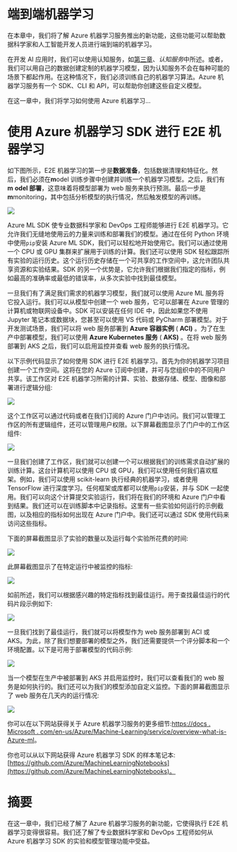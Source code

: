     

# 端到端机器学习

在本章中，我们将了解 Azure 机器学习服务推出的新功能，这些功能可以帮助数据科学家和人工智能开发人员进行端到端的机器学习。

在开发 AI 应用时，我们可以使用认知服务，如[第三章](89299379-0f5e-4602-ad78-9d3d46a0710e.xhtml)、*认知服务*中所述。或者，我们可以用自己的数据创建定制的机器学习模型，因为认知服务不会在每种可能的场景下都起作用。在这种情况下，我们必须训练自己的机器学习算法。Azure 机器学习服务有一个 SDK、CLI 和 API，可以帮助你创建这些自定义模型。

在这一章中，我们将学习如何使用 Azure 机器学习...

# 使用 Azure 机器学习 SDK 进行 E2E 机器学习

如下图所示，E2E 机器学习的第一步是**数据准备**，包括数据清理和特征化。然后，我们必须在**m**odel 训练步骤中创建并训练一个机器学习模型。之后，我们有 **m** **odel 部署**，这意味着将模型部署为 web 服务来执行预测。最后一步是**m**monitoring，其中包括分析模型的执行情况，然后触发模型的再训练。

![](img/9fe50b26-c95f-4730-aac1-617edb56ca73.png)

Azure ML SDK 使专业数据科学家和 DevOps 工程师能够进行 E2E 机器学习。它允许我们无缝地使用云的力量来训练和部署我们的模型。通过在任何 Python 环境中使用`pip`安装 Azure ML SDK，我们可以轻松地开始使用它。我们可以通过使用一个 CPU 或 GPU 集群来扩展用于训练的计算。我们还可以使用 SDK 轻松跟踪所有实验的运行历史。这个运行历史存储在一个可共享的工作空间中，这允许团队共享资源和实验结果。SDK 的另一个优势是，它允许我们根据我们指定的指标，例如最高的准确率或最低的错误率，从多次实验中找到最佳模型。

一旦我们有了满足我们需求的机器学习模型，我们就可以使用 Azure ML 服务将它投入运行。我们可以从模型中创建一个 web 服务，它可以部署在 Azure 管理的计算机或物联网设备中。SDK 可以安装在任何 IDE 中，因此如果您不使用 Jupyter 笔记本或数据块，您甚至可以使用 VS 代码或 PyCharm 部署模型。对于开发测试场景，我们可以将 web 服务部署到 **Azure 容器实例** ( **ACI)** 。为了在生产中部署模型，我们可以使用 **Azure Kubernetes 服务** ( **AKS)** 。在将 web 服务部署到 AKS 之后，我们可以启用监控并查看 web 服务的执行情况。

以下示例代码显示了如何使用 SDK 进行 E2E 机器学习。首先为你的机器学习项目创建一个工作空间。这将在您的 Azure 订阅中创建，并可与您组织中的不同用户共享。该工作区对 E2E 机器学习所需的计算、实验、数据存储、模型、图像和部署进行逻辑分组:

![](img/b57e9787-ddf2-4673-9b30-53c819842c43.png)

这个工作区可以通过代码或者在我们订阅的 Azure 门户中访问。我们可以管理工作区的所有逻辑组件，还可以管理用户权限。以下屏幕截图显示了门户中的工作区组件:

![](img/f628e88a-5de1-4185-a024-5e7256a2ec9f.png)

一旦我们创建了工作区，我们就可以创建一个可以根据我们的训练需求自动扩展的训练计算。这台计算机可以使用 CPU 或 GPU，我们可以使用任何我们喜欢框架。例如，我们可以使用 scikit-learn 执行经典的机器学习，或者使用 TensorFlow 进行深度学习。任何框架或库都可以使用`pip`安装，并与 SDK 一起使用。我们可以向这个计算提交实验运行，我们将在我们的环境和 Azure 门户中看到结果。我们还可以在训练脚本中记录指标。这里有一些实验如何运行的示例截图，以及相应的指标如何出现在 Azure 门户中。我们还可以通过 SDK 使用代码来访问这些指标。

下面的屏幕截图显示了实验的数量以及运行每个实验所花费的时间:

![](img/5b1c89f9-6643-4ca6-b1c6-ea70f39d213e.png)

此屏幕截图显示了在特定运行中被监控的指标:

![](img/533e4f22-57a0-4a85-b136-31eae588077c.jpg)

如前所述，我们可以根据感兴趣的特定指标找到最佳运行。用于查找最佳运行的代码片段示例如下:

![](img/bef39db5-adb8-42b5-aa26-51bf84a3265d.jpg)

一旦我们找到了最佳运行，我们就可以将模型作为 web 服务部署到 ACI 或 AKS。为此，除了我们想要部署的模型之外，我们还需要提供一个评分脚本和一个环境配置。以下是可用于部署模型的代码示例:

![](img/4231a365-173d-4dcf-9d54-381308fe24b8.png)

当一个模型在生产中被部署到 AKS 并启用监控时，我们可以查看我们的 web 服务是如何执行的。我们还可以为我们的模型添加自定义监控。下面的屏幕截图显示了 web 服务在几天内的运行情况:

![](img/5fe13434-0bf9-41c6-baea-8b9db00c35b3.png)

你可以在以下网站获得关于 Azure 机器学习服务的更多细节:[https://docs . Microsoft . com/en-us/Azure/Machine-Learning/service/overview-what-is-Azure-ml](https://docs.microsoft.com/en-us/azure/machine-learning/service/overview-what-is-azure-ml)。

你也可以从以下网站获得 Azure 机器学习 SDK 的样本笔记本:[https://github.com/Azure/MachineLearningNotebooks](https://github.com/Azure/MachineLearningNotebooks)。

# 摘要

在这一章中，我们已经了解了 Azure 机器学习服务的新功能，它使得执行 E2E 机器学习变得很容易。我们还了解了专业数据科学家和 DevOps 工程师如何从 Azure 机器学习 SDK 的实验和模型管理功能中受益。